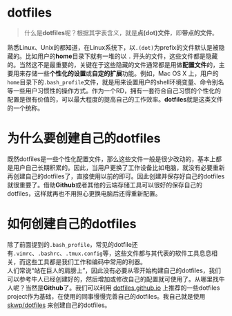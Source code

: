 # dotfiles

> 什么是**dotfiles**呢？根据其字表含义，就是**点(dot)文件**，即**带点的文件**。

熟悉Linux、Unix的都知道，在Linux系统下，以`.(dot)`为prefix的文件默认是被隐藏的。比如用户的**home**目录下就有一堆的以 `.` 开头的文件，这些文件都是隐藏的。当然这不是最重要的，关键在于这些隐藏的文件通常都是用做**配置文件**的，主要用来存储一些**个性化的设置**或**自定的扩展**功能。例如，Mac OS X 上，用户的`home`目录下的`.bash_profile`文件，就是用来设置用户的shell环境变量、命令别名等一些用户习惯性的操作方式。作为一个RD，拥有一套符合自己习惯的个性化的配置是很有价值的，可以最大程度的提高自己的工作效率。**dotfiles**就是这类文件的一个统称。

# 为什么要创建自己的dotfiles
既然dotfiles是一些个性化配置文件，那么这些文件一般是很少改动的，基本上都是用户自己长期积累的。因此，当用户更换了工作设备比如电脑，就没有必要重新再创建自己的dotfiles了，直接使用以前的即可。因此创建并保存好自己的dotfiles就很重要了。借助**Github**或者其他的云端存储工具可以很好的保存自己的dotfiles，这样就再也不用担心更换电脑后还得重新配置。

# 如何创建自己的dotfiles
除了前面提到的`.bash_profile`，常见的dotfile还有`.vimrc`、`.bashrc`、`.tmux.config`等，这些文件都与其代表的软件工具息息相关，而这些工具都是我们工作和编码中常用的利器。  
人们常说“站在巨人的肩膀上”，因此没有必要从零开始构建自己的dotfiles，我们可以参考牛人已经创建好的，然后增加或修改自己的配置就可使用了。从哪里找牛人呢？当然是**Github**了。我们可以利用 [dotfiles.github.io](http://dotfiles.github.io/) 上推荐的一些dotfiles project作为基础，在使用的同事慢慢完善自己的dotfiles。我自己就是使用 [skwp/dotfiles](https://github.com/skwp/dotfiles) 来创建自己的dotfiles。